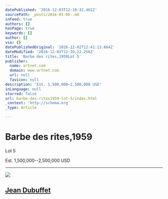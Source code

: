 ```yaml
---
datePublished: '2016-12-03T12:10:32.461Z'
sourcePath: _posts/2016-05-06-.md
inFeed: true
authors: []
hasPage: true
keywords: []
author: []
via: {}
datePublishedOriginal: '2016-12-02T12:41:13.664Z'
dateModified: '2016-12-03T12:10:22.256Z'
title: 'Barbe des rites,1959Lot 5'
publisher:
  name: artnet.com
  domain: www.artnet.com
  url: null
  favicon: null
description: 'Est. 1,500,000–2,500,000 USD'
inLanguage: null
starred: false
url: barbe-des-rites1959-lot-5/index.html
_context: 'http://schema.org'
_type: Article

---
```

# Barbe des rites,1959  
Lot 5

Est. 1,500,000--2,500,000 USD

---

![](https://s3-us-west-2.amazonaws.com/the-grid-img/p/4043d05d7c3199ac27a92ef23e09523f325a894f.png)

## [Jean Dubuffet][0]

[0]: http://www.artnet.com/auction-houses/phillips-newyork/artist-jean-dubuffet/